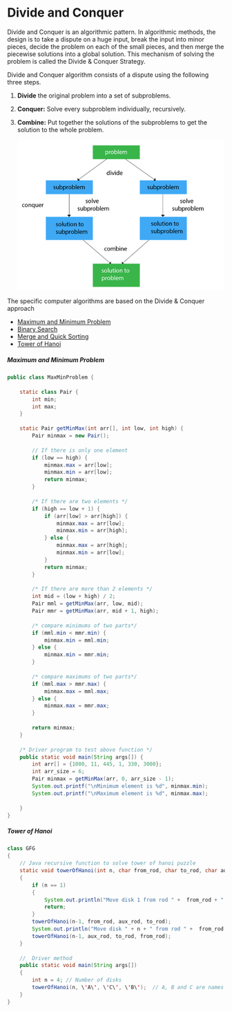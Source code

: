 # Divide and Conquer

Divide and Conquer is an algorithmic pattern. In algorithmic methods, the design is to take a dispute on a huge input, break the input into minor pieces, decide the problem on each of the small pieces, and then merge the piecewise solutions into a global solution. This mechanism of solving the problem is called the Divide & Conquer Strategy.

Divide and Conquer algorithm consists of a dispute using the following three steps.

1. **Divide** the original problem into a set of subproblems.

2. **Conquer:** Solve every subproblem individually, recursively.

3. **Combine:** Put together the solutions of the subproblems to get the solution to the whole problem.

   ![divide-conquer](..\images\divide-conquer.PNG)





The specific computer algorithms are based on the Divide & Conquer approach

- [Maximum and Minimum Problem](#maximum-and-minimum-problem)
- [Binary Search](../algorithm/searching/BinarySearch.md)
- [Merge and Quick Sorting](../algorithm/sorting/README.md)
- [Tower of Hanoi]()



##### Maximum and Minimum Problem

```java
public class MaxMinProblem {

    static class Pair { 
        int min;
        int max;
    }
 
    static Pair getMinMax(int arr[], int low, int high) {
        Pair minmax = new Pair();
                 
        // If there is only one element 
        if (low == high) {
            minmax.max = arr[low];
            minmax.min = arr[low];
            return minmax;
        }
 
        /* If there are two elements */
        if (high == low + 1) {
            if (arr[low] > arr[high]) {
                minmax.max = arr[low];
                minmax.min = arr[high];
            } else {
                minmax.max = arr[high];
                minmax.min = arr[low];
            }
            return minmax;
        }
 
        /* If there are more than 2 elements */
        int mid = (low + high) / 2;
        Pair mml = getMinMax(arr, low, mid);
		Pair mmr = getMinMax(arr, mid + 1, high);
 
        /* compare minimums of two parts*/
        if (mml.min < mmr.min) {
            minmax.min = mml.min;
        } else {
            minmax.min = mmr.min;
        }
 
        /* compare maximums of two parts*/
        if (mml.max > mmr.max) {
            minmax.max = mml.max;
        } else {
            minmax.max = mmr.max;
        }
 
        return minmax;
    }
 
    /* Driver program to test above function */
    public static void main(String args[]) {
        int arr[] = {1000, 11, 445, 1, 330, 3000};
        int arr_size = 6;
        Pair minmax = getMinMax(arr, 0, arr_size - 1);
        System.out.printf("\nMinimum element is %d", minmax.min);
        System.out.printf("\nMaximum element is %d", minmax.max);
 
    }
}
```



##### **Tower of  Hanoi**

```java
class GFG 
{ 
    // Java recursive function to solve tower of hanoi puzzle 
    static void towerOfHanoi(int n, char from_rod, char to_rod, char aux_rod) 
    { 
        if (n == 1) 
        { 
            System.out.println("Move disk 1 from rod " +  from_rod + " to rod " + to_rod); 
            return; 
        } 
        towerOfHanoi(n-1, from_rod, aux_rod, to_rod); 
        System.out.println("Move disk " + n + " from rod " +  from_rod + " to rod " + to_rod); 
        towerOfHanoi(n-1, aux_rod, to_rod, from_rod); 
    } 
      
    //  Driver method 
    public static void main(String args[]) 
    { 
        int n = 4; // Number of disks 
        towerOfHanoi(n, \'A\', \'C\', \'B\');  // A, B and C are names of rods 
    } 
} 
```

